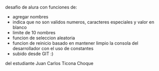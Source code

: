 desafio de alura 
con funciones de:
- agregar nombres
- indica que no son validos numeros, caracteres especiales y valor en blanco
- limite de 10 nombres
- funcion de seleccion aleatoria
- funcion de reinicio basado en mantener limpio la consola del desarrollador con el uso de constantes
- subido desde GIT :)

del estudiante Juan Carlos Ticona Choque 
